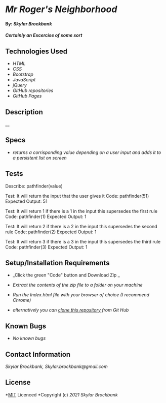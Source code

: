 # _Mr Roger's Neighborhood_

#### By: _**Skylar Brockbank**_

#### _Certainly an Excercise of some sort_

## Technologies Used

* _HTML_
* _CSS_
* _Bootstrap_
* _JavaScript_
* _jQuery_
* _GitHub repositories_
* _GitHub Pages_

## Description

__

## Specs
* _returns a corrisponding value depending on a user input and adds it to a persistent list on screen_



## Tests
Describe: pathfinder(value)

Test: It will return the input that the user gives it
Code: pathfinder(51)
Expected Output: 51

Test: It will return 1 if there is a 1 in the input this supersedes the first rule
Code: pathfinder(1)
Expected Output: 1

Test: It will return 2 if there is a 2 in the input this supersedes the second rule
Code: pathfinder(2)
Expected Output: 1

Test: It will return 3 if there is a 3 in the input this supersedes the third rule
Code: pathfinder(3)
Expected Output: 1


## Setup/Installation Requirements

* _Click the green "Code" button and Download Zip _
* _Extract the contents of the zip file to a folder on your machine_
* _Run the Index.html file with your browser of choice (I recommend Chrome)_

* _alternatively you can [clone this repository](https://www.learnhowtoprogram.com/introduction-to-programming/git-html-and-css/practice-github-remote-repositories) from Git Hub_

## Known Bugs

* _No known bugs_

## Contact Information
_Skylar Brockbank, Skylar.brockbank@gmail.com_

## License

*[MIT](https://opensource.org/licenses/MIT) Licenced
*Copyright (c) _2021_ _Skylar Brockbank_